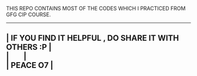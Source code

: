 THIS REPO CONTAINS MOST OF THE CODES WHICH I PRACTICED FROM GFG CIP COURSE.

-------------------------------------------------------
| IF YOU FIND IT HELPFUL , DO SHARE IT WITH OTHERS :P |<br>
|&nbsp;&nbsp;&nbsp;&nbsp;&nbsp;&nbsp;&nbsp;&nbsp;|<br>
|                       PEACE O7                      |<br>
-------------------------------------------------------
